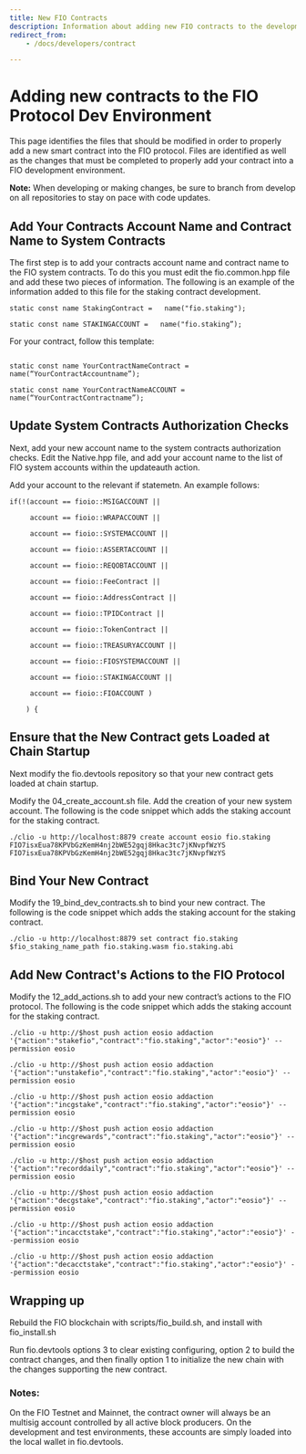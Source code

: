```yaml
---
title: New FIO Contracts
description: Information about adding new FIO contracts to the development environment
redirect_from:
    - /docs/developers/contract

---
```


# Adding new contracts to the FIO Protocol Dev Environment
This page identifies the files that should be modified in order to properly add a new smart contract into the FIO protocol. Files are identified as well as the changes that must be completed to properly add your contract into a FIO development environment.

**Note:** When developing or making changes, be sure to branch from develop on all repositories to stay on pace with code updates.
 
## Add Your Contracts Account Name and Contract Name to System Contracts

The first step is to add your contracts account name and contract name to the FIO system contracts. To do this you must edit the fio.common.hpp file and add these two pieces of information. The following is an example of the information added to this file for the staking contract development.

```
static const name StakingContract =   name("fio.staking");

static const name STAKINGACCOUNT =   name("fio.staking”);

```


For your contract, follow this template:

```

static const name YourContractNameContract =   name(“YourContractAccountname”);

static const name YourContractNameACCOUNT =   name(“YourContractContractname”);

```
##  Update System Contracts Authorization Checks

Next, add your new account name to the system contracts authorization checks. Edit the Native.hpp file, and add your account name to the list of FIO system accounts within the updateauth action. 


Add your account to the relevant if statemetn.  An example follows: 

```
if(!(account == fioio::MSIGACCOUNT ||

     account == fioio::WRAPACCOUNT ||

     account == fioio::SYSTEMACCOUNT ||

     account == fioio::ASSERTACCOUNT ||

     account == fioio::REQOBTACCOUNT ||

     account == fioio::FeeContract ||

     account == fioio::AddressContract ||

     account == fioio::TPIDContract ||

     account == fioio::TokenContract ||

     account == fioio::TREASURYACCOUNT ||

     account == fioio::FIOSYSTEMACCOUNT ||

     account == fioio::STAKINGACCOUNT ||

     account == fioio::FIOACCOUNT )

    ) {

```

## Ensure that the New Contract gets Loaded at Chain Startup

Next modify the fio.devtools repository so that your new contract gets loaded at chain startup.

Modify the 04_create_account.sh file. Add the creation of your new system account. The following is the code snippet which adds the staking account for the staking contract.

```
./clio -u http://localhost:8879 create account eosio fio.staking FIO7isxEua78KPVbGzKemH4nj2bWE52gqj8Hkac3tc7jKNvpfWzYS FIO7isxEua78KPVbGzKemH4nj2bWE52gqj8Hkac3tc7jKNvpfWzYS
```
## Bind Your New Contract

Modify the 19_bind_dev_contracts.sh to bind your new contract. The following is the code snippet which adds the staking account for the staking contract.

```
./clio -u http://localhost:8879 set contract fio.staking $fio_staking_name_path fio.staking.wasm fio.staking.abi
```
## Add New Contract's Actions to the FIO Protocol

Modify the 12_add_actions.sh to add your new contract’s actions to the FIO protocol. The following is the code snippet which adds the staking account for the staking contract.
```
./clio -u http://$host push action eosio addaction '{"action":"stakefio","contract":"fio.staking","actor":"eosio"}' --permission eosio

./clio -u http://$host push action eosio addaction '{"action":"unstakefio","contract":"fio.staking","actor":"eosio"}' --permission eosio

./clio -u http://$host push action eosio addaction '{"action":"incgstake","contract":"fio.staking","actor":"eosio"}' --permission eosio

./clio -u http://$host push action eosio addaction '{"action":"incgrewards","contract":"fio.staking","actor":"eosio"}' --permission eosio

./clio -u http://$host push action eosio addaction '{"action":"recorddaily","contract":"fio.staking","actor":"eosio"}' --permission eosio

./clio -u http://$host push action eosio addaction '{"action":"decgstake","contract":"fio.staking","actor":"eosio"}' --permission eosio

./clio -u http://$host push action eosio addaction '{"action":"incacctstake","contract":"fio.staking","actor":"eosio"}' --permission eosio

./clio -u http://$host push action eosio addaction '{"action":"decacctstake","contract":"fio.staking","actor":"eosio"}' --permission eosio
```



##  Wrapping up

Rebuild the FIO blockchain with scripts/fio_build.sh, and install with fio_install.sh

Run fio.devtools options 3 to clear existing configuring, option 2 to build the contract changes, and then finally option 1 to initialize the new chain with the changes supporting the new contract.


### **Notes:**

On the FIO Testnet and Mainnet, the contract owner will always be an multisig account controlled by all active block producers. On the development and test environments, these accounts are simply loaded into the local wallet in fio.devtools.


